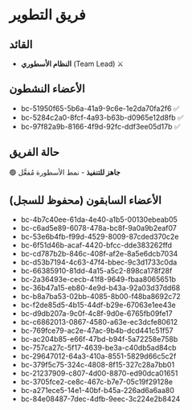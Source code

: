 # فريق التطوير

## القائد
- **النظام الأسطوري** (Team Lead) ⚔️

## الأعضاء النشطون

- bc-51950f65-5b6a-41a9-9c6e-1e2da70fa2f6 ✅
- bc-5284c2a0-8fcf-4a93-b63b-d0965e12d8fb ✅
- bc-97f82a9b-8166-4f9d-92fc-ddf3ee05d17b ✅

## حالة الفريق
🟢 **جاهز للتنفيذ** - نمط الأسطورة مُفعَّل

## الأعضاء السابقون (محفوظ للسجل)
- bc-4b7c40ee-61da-4e40-a1b5-00130ebeab05
- bc-c6ad5e89-6078-478a-bc8f-9a0a9b2eaf07
- bc-53e6b4fb-f99d-4529-8009-87cded370c2e
- bc-6f51d46b-acaf-4420-bfcc-dde383262ffd
- bc-cd787b2b-846c-408f-af2e-8a5e6dcb7034
- bc-d53b7194-4c63-47f4-bbec-9c3d1733c0da
- bc-66385910-81dd-4a15-a5c2-898ca178f28f
- bc-2a36493e-cecb-41f8-9649-fbaa8065651b
- bc-36b47a15-eb80-4e9d-b43a-92a03d37dd68
- bc-b8a7ba53-02bb-4085-8b00-f48ba8692c72
- bc-f2de85d5-4b15-44df-b29e-67063e1ee43e
- bc-d9db207a-9c0f-4c8f-9d0e-6765fb09fe17
- bc-c6862013-0867-4580-a63e-ec3dcfe80612
- bc-769fce79-ac2e-47ac-9b4b-dcd441c51f57
- bc-ac204b85-e66f-47bd-b94f-5a72258e758b
- bc-757ca27c-5f17-4639-be3a-c40db5ad84cb
- bc-29647012-64a3-410a-8551-5829d66c5c2f
- bc-379f5c75-324c-4808-8f15-327c28a7bb01
- bc-21237909-c807-4d00-8870-ed90dca01651
- bc-3705fce2-ce8c-467c-b7e7-05c19f29128e
- bc-a271ece5-14e1-40bf-b45a-226ad6a6aa80
- bc-84e08487-7dec-4dfb-9eec-3c224e2b8424
